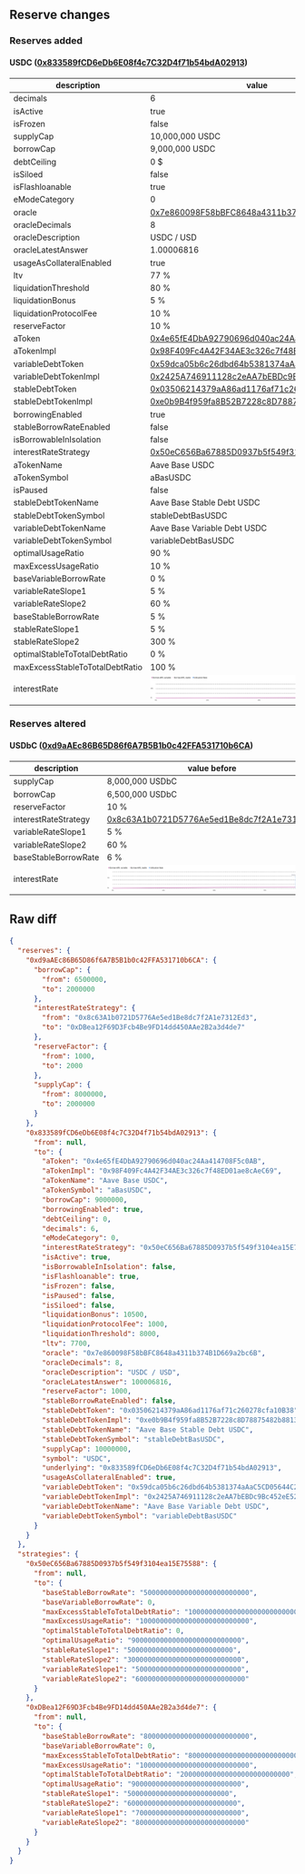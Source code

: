 ## Reserve changes

### Reserves added

#### USDC ([0x833589fCD6eDb6E08f4c7C32D4f71b54bdA02913](https://basescan.org/address/0x833589fCD6eDb6E08f4c7C32D4f71b54bdA02913))

| description | value |
| --- | --- |
| decimals | 6 |
| isActive | true |
| isFrozen | false |
| supplyCap | 10,000,000 USDC |
| borrowCap | 9,000,000 USDC |
| debtCeiling | 0 $ |
| isSiloed | false |
| isFlashloanable | true |
| eModeCategory | 0 |
| oracle | [0x7e860098F58bBFC8648a4311b374B1D669a2bc6B](https://basescan.org/address/0x7e860098F58bBFC8648a4311b374B1D669a2bc6B) |
| oracleDecimals | 8 |
| oracleDescription | USDC / USD |
| oracleLatestAnswer | 1.00006816 |
| usageAsCollateralEnabled | true |
| ltv | 77 % |
| liquidationThreshold | 80 % |
| liquidationBonus | 5 % |
| liquidationProtocolFee | 10 % |
| reserveFactor | 10 % |
| aToken | [0x4e65fE4DbA92790696d040ac24Aa414708F5c0AB](https://basescan.org/address/0x4e65fE4DbA92790696d040ac24Aa414708F5c0AB) |
| aTokenImpl | [0x98F409Fc4A42F34AE3c326c7f48ED01ae8cAeC69](https://basescan.org/address/0x98F409Fc4A42F34AE3c326c7f48ED01ae8cAeC69) |
| variableDebtToken | [0x59dca05b6c26dbd64b5381374aAaC5CD05644C28](https://basescan.org/address/0x59dca05b6c26dbd64b5381374aAaC5CD05644C28) |
| variableDebtTokenImpl | [0x2425A746911128c2eAA7bEBDc9Bc452eE52208a1](https://basescan.org/address/0x2425A746911128c2eAA7bEBDc9Bc452eE52208a1) |
| stableDebtToken | [0x03506214379aA86ad1176af71c260278cfa10B38](https://basescan.org/address/0x03506214379aA86ad1176af71c260278cfa10B38) |
| stableDebtTokenImpl | [0xe0b9B4f959fa8B52B7228c8D78875482b8813349](https://basescan.org/address/0xe0b9B4f959fa8B52B7228c8D78875482b8813349) |
| borrowingEnabled | true |
| stableBorrowRateEnabled | false |
| isBorrowableInIsolation | false |
| interestRateStrategy | [0x50eC656Ba67885D0937b5f549f3104ea15E75588](https://basescan.org/address/0x50eC656Ba67885D0937b5f549f3104ea15E75588) |
| aTokenName | Aave Base USDC |
| aTokenSymbol | aBasUSDC |
| isPaused | false |
| stableDebtTokenName | Aave Base Stable Debt USDC |
| stableDebtTokenSymbol | stableDebtBasUSDC |
| variableDebtTokenName | Aave Base Variable Debt USDC |
| variableDebtTokenSymbol | variableDebtBasUSDC |
| optimalUsageRatio | 90 % |
| maxExcessUsageRatio | 10 % |
| baseVariableBorrowRate | 0 % |
| variableRateSlope1 | 5 % |
| variableRateSlope2 | 60 % |
| baseStableBorrowRate | 5 % |
| stableRateSlope1 | 5 % |
| stableRateSlope2 | 300 % |
| optimalStableToTotalDebtRatio | 0 % |
| maxExcessStableToTotalDebtRatio | 100 % |
| interestRate | ![ir](/.assets/efc214f63e0c80895bc42d351a69ea2281997d59.svg) |


### Reserves altered

#### USDbC ([0xd9aAEc86B65D86f6A7B5B1b0c42FFA531710b6CA](https://basescan.org/address/0xd9aAEc86B65D86f6A7B5B1b0c42FFA531710b6CA))

| description | value before | value after |
| --- | --- | --- |
| supplyCap | 8,000,000 USDbC | 2,000,000 USDbC |
| borrowCap | 6,500,000 USDbC | 2,000,000 USDbC |
| reserveFactor | 10 % | 20 % |
| interestRateStrategy | [0x8c63A1b0721D5776Ae5ed1Be8dc7f2A1e7312Ed3](https://basescan.org/address/0x8c63A1b0721D5776Ae5ed1Be8dc7f2A1e7312Ed3) | [0xDBea12F69D3Fcb4Be9FD14dd450AAe2B2a3d4de7](https://basescan.org/address/0xDBea12F69D3Fcb4Be9FD14dd450AAe2B2a3d4de7) |
| variableRateSlope1 | 5 % | 7 % |
| variableRateSlope2 | 60 % | 80 % |
| baseStableBorrowRate | 6 % | 8 % |
| interestRate | ![before](/.assets/2054bce529b78cac463f95dc79fc18b65a0c1f44.svg) | ![after](/.assets/08d9252b4f8f8c9e59638a9a35a34e736f126166.svg) |

## Raw diff

```json
{
  "reserves": {
    "0xd9aAEc86B65D86f6A7B5B1b0c42FFA531710b6CA": {
      "borrowCap": {
        "from": 6500000,
        "to": 2000000
      },
      "interestRateStrategy": {
        "from": "0x8c63A1b0721D5776Ae5ed1Be8dc7f2A1e7312Ed3",
        "to": "0xDBea12F69D3Fcb4Be9FD14dd450AAe2B2a3d4de7"
      },
      "reserveFactor": {
        "from": 1000,
        "to": 2000
      },
      "supplyCap": {
        "from": 8000000,
        "to": 2000000
      }
    },
    "0x833589fCD6eDb6E08f4c7C32D4f71b54bdA02913": {
      "from": null,
      "to": {
        "aToken": "0x4e65fE4DbA92790696d040ac24Aa414708F5c0AB",
        "aTokenImpl": "0x98F409Fc4A42F34AE3c326c7f48ED01ae8cAeC69",
        "aTokenName": "Aave Base USDC",
        "aTokenSymbol": "aBasUSDC",
        "borrowCap": 9000000,
        "borrowingEnabled": true,
        "debtCeiling": 0,
        "decimals": 6,
        "eModeCategory": 0,
        "interestRateStrategy": "0x50eC656Ba67885D0937b5f549f3104ea15E75588",
        "isActive": true,
        "isBorrowableInIsolation": false,
        "isFlashloanable": true,
        "isFrozen": false,
        "isPaused": false,
        "isSiloed": false,
        "liquidationBonus": 10500,
        "liquidationProtocolFee": 1000,
        "liquidationThreshold": 8000,
        "ltv": 7700,
        "oracle": "0x7e860098F58bBFC8648a4311b374B1D669a2bc6B",
        "oracleDecimals": 8,
        "oracleDescription": "USDC / USD",
        "oracleLatestAnswer": 100006816,
        "reserveFactor": 1000,
        "stableBorrowRateEnabled": false,
        "stableDebtToken": "0x03506214379aA86ad1176af71c260278cfa10B38",
        "stableDebtTokenImpl": "0xe0b9B4f959fa8B52B7228c8D78875482b8813349",
        "stableDebtTokenName": "Aave Base Stable Debt USDC",
        "stableDebtTokenSymbol": "stableDebtBasUSDC",
        "supplyCap": 10000000,
        "symbol": "USDC",
        "underlying": "0x833589fCD6eDb6E08f4c7C32D4f71b54bdA02913",
        "usageAsCollateralEnabled": true,
        "variableDebtToken": "0x59dca05b6c26dbd64b5381374aAaC5CD05644C28",
        "variableDebtTokenImpl": "0x2425A746911128c2eAA7bEBDc9Bc452eE52208a1",
        "variableDebtTokenName": "Aave Base Variable Debt USDC",
        "variableDebtTokenSymbol": "variableDebtBasUSDC"
      }
    }
  },
  "strategies": {
    "0x50eC656Ba67885D0937b5f549f3104ea15E75588": {
      "from": null,
      "to": {
        "baseStableBorrowRate": "50000000000000000000000000",
        "baseVariableBorrowRate": 0,
        "maxExcessStableToTotalDebtRatio": "1000000000000000000000000000",
        "maxExcessUsageRatio": "100000000000000000000000000",
        "optimalStableToTotalDebtRatio": 0,
        "optimalUsageRatio": "900000000000000000000000000",
        "stableRateSlope1": "50000000000000000000000000",
        "stableRateSlope2": "3000000000000000000000000000",
        "variableRateSlope1": "50000000000000000000000000",
        "variableRateSlope2": "600000000000000000000000000"
      }
    },
    "0xDBea12F69D3Fcb4Be9FD14dd450AAe2B2a3d4de7": {
      "from": null,
      "to": {
        "baseStableBorrowRate": "80000000000000000000000000",
        "baseVariableBorrowRate": 0,
        "maxExcessStableToTotalDebtRatio": "800000000000000000000000000",
        "maxExcessUsageRatio": "100000000000000000000000000",
        "optimalStableToTotalDebtRatio": "200000000000000000000000000",
        "optimalUsageRatio": "900000000000000000000000000",
        "stableRateSlope1": "5000000000000000000000000",
        "stableRateSlope2": "600000000000000000000000000",
        "variableRateSlope1": "70000000000000000000000000",
        "variableRateSlope2": "800000000000000000000000000"
      }
    }
  }
}
```